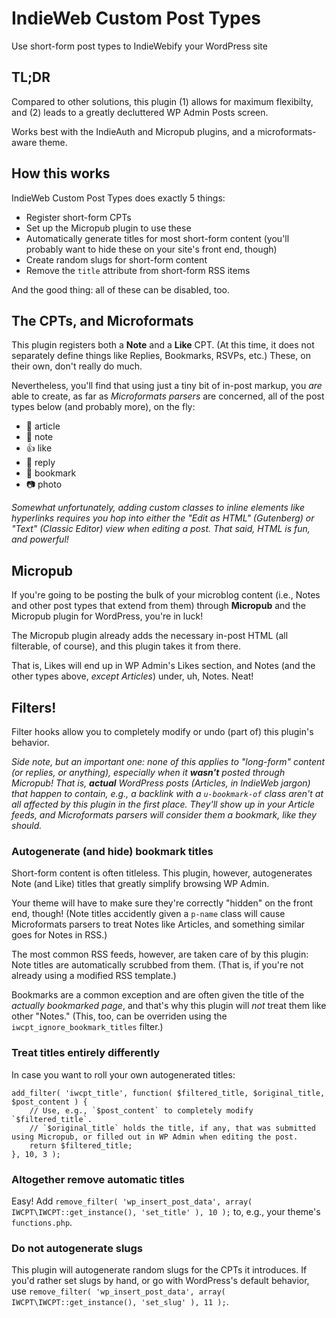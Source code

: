 # IndieWeb Custom Post Types
Use short-form post types to IndieWebify your WordPress site

## TL;DR
Compared to other solutions, this plugin (1) allows for maximum flexibilty, and (2) leads to a greatly decluttered WP Admin Posts screen.

Works best with the IndieAuth and Micropub plugins, and a microformats-aware theme.

## How this works
IndieWeb Custom Post Types does exactly 5 things:
- Register short-form CPTs
- Set up the Micropub plugin to use these
- Automatically generate titles for most short-form content (you'll probably want to hide these on your site's front end, though)
- Create random slugs for short-form content
- Remove the `title` attribute from short-form RSS items

And the good thing: all of these can be disabled, too.

## The CPTs, and Microformats
This plugin registers both a **Note** and a **Like** CPT. (At this time, it does not separately define things like Replies, Bookmarks, RSVPs, etc.) These, on their own, don't really do much.

Nevertheless, you'll find that using just a tiny bit of in-post markup, you _are_ able to create, as far as _Microformats parsers_ are concerned, all of the post types below (and probably more), on the fly:
- 📄 article
- 📔 note
- 👍 like
- 💬 reply
- 🔖 bookmark
- 📷 photo

_Somewhat unfortunately, adding custom classes to inline elements like hyperlinks requires you hop into either the "Edit as HTML" (Gutenberg) or "Text" (Classic Editor) view when editing a post. That said, HTML is fun, and powerful!_

## Micropub
If you're going to be posting the bulk of your microblog content (i.e., Notes and other post types that extend from them) through **Micropub** and the Micropub plugin for WordPress, you're in luck!

The Micropub plugin already adds the necessary in-post HTML (all filterable, of course), and this plugin takes it from there.

That is, Likes will end up in WP Admin's Likes section, and Notes (and the other types above, _except Articles_) under, uh, Notes. Neat!

## Filters!
Filter hooks allow you to completely modify or undo (part of) this plugin's behavior.

_Side note, but an important one: none of this applies to "long-form" content (or replies, or anything), especially when it **wasn't** posted through Micropub! That is, **actual** WordPress posts (Articles, in IndieWeb jargon) that happen to contain, e.g., a backlink with a `u-bookmark-of` class aren't at all affected by this plugin in the first place. They'll show up in your Article feeds, and Microformats parsers will consider them a bookmark, like they should._

### Autogenerate (and hide) bookmark titles
Short-form content is often titleless. This plugin, however, autogenerates Note (and Like) titles that greatly simplify browsing WP Admin.

Your theme will have to make sure they're correctly "hidden" on the front end, though! (Note titles accidently given a `p-name` class will cause Microformats parsers to treat Notes like Articles, and something similar goes for Notes in RSS.)

The most common RSS feeds, however, are taken care of by this plugin: Note titles are automatically scrubbed from them. (That is, if you're not already using a modified RSS template.)

Bookmarks are a common exception and are often given the title of the _actually bookmarked page_, and that's why this plugin will _not_ treat them like other "Notes." (This, too, can be overriden using the `iwcpt_ignore_bookmark_titles` filter.)

### Treat titles entirely differently
In case you want to roll your own autogenerated titles:
```
add_filter( 'iwcpt_title', function( $filtered_title, $original_title, $post_content ) {
    // Use, e.g., `$post_content` to completely modify `$filtered_title`.
    // `$original_title` holds the title, if any, that was submitted using Micropub, or filled out in WP Admin when editing the post.
    return $filtered_title;
}, 10, 3 );
```

### Altogether remove automatic titles
Easy! Add `remove_filter( 'wp_insert_post_data', array( IWCPT\IWCPT::get_instance(), 'set_title' ), 10 );` to, e.g., your theme's `functions.php`.

### Do not autogenerate slugs
This plugin will autogenerate random slugs for the CPTs it introduces. If you'd rather set slugs by hand, or go with WordPress's default behavior, use `remove_filter( 'wp_insert_post_data', array( IWCPT\IWCPT::get_instance(), 'set_slug' ), 11 );`.
